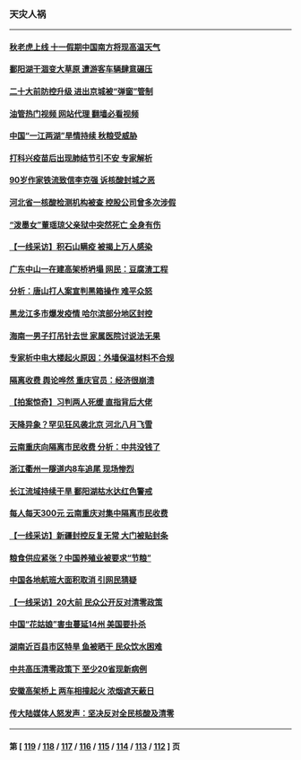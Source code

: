 ### 天灾人祸
---
#### [秋老虎上线 十一假期中国南方将现高温天气](../../pages/ncid280/n13832749.md?09261645) 
#### [鄱阳湖干涸变大草原 遭游客车辆肆意碾压](../../pages/ncid280/n13832774.md?09261645) 
#### [二十大前防控升级 进出京城被“弹窗”管制](../../pages/ncid280/n13832665.md?09261645) 
#### [油管热门视频 网站代理 翻墙必看视频](http://209.222.30.114:81/youtube.html?09261645)
#### [中国“一江两湖”旱情持续 秋粮受威胁](../../pages/ncid280/n13832714.md?09261645) 
#### [打科兴疫苗后出现肺结节引不安 专家解析](../../pages/ncid280/n13832328.md?09261645) 
#### [90岁作家铁流致信李克强 诉核酸封城之恶](../../pages/ncid280/n13832290.md?09261645) 
#### [河北省一核酸检测机构被查 控股公司曾多次涉假](../../pages/ncid280/n13832156.md?09261645) 
#### [“泼墨女”董瑶琼父亲狱中突然死亡 全身有伤](../../pages/ncid280/n13832115.md?09261645) 
#### [【一线采访】积石山瞒疫 被揭上万人感染](../../pages/ncid280/n13831910.md?09261645) 
#### [广东中山一在建高架桥坍塌 网民：豆腐渣工程](../../pages/ncid280/n13831870.md?09261645) 
#### [分析：唐山打人案宣判黑箱操作 难平众怒](../../pages/ncid280/n13831867.md?09261645) 
#### [黑龙江多市爆发疫情 哈尔滨部分地区封控](../../pages/ncid280/n13831830.md?09261645) 
#### [海南一男子打吊针去世 家属医院讨说法无果](../../pages/ncid280/n13831762.md?09261645) 
#### [专家析中电大楼起火原因：外墙保温材料不合规](../../pages/ncid280/n13831653.md?09261645) 
#### [隔离收费 舆论哗然 重庆官员：经济很崩溃](../../pages/ncid280/n13831434.md?09261645) 
#### [【拍案惊奇】习判两人死缓 直指背后大佬](../../pages/ncid280/n13831371.md?09261645) 
#### [天降异象？罕见狂风袭北京 河北八月飞雪](../../pages/ncid280/n13831314.md?09261645) 
#### [云南重庆向隔离市民收费 分析：中共没钱了](../../pages/ncid280/n13831172.md?09261645) 
#### [浙江衢州一隧道内8车追尾 现场惨烈](../../pages/ncid280/n13831240.md?09261645) 
#### [长江流域持续干旱 鄱阳湖枯水达红色警戒](../../pages/ncid280/n13830936.md?09261645) 
#### [每人每天300元 云南重庆对集中隔离市民收费](../../pages/ncid280/n13830676.md?09261645) 
#### [【一线采访】新疆封控反复无常 大门被贴封条](../../pages/ncid280/n13830349.md?09261645) 
#### [粮食供应紧张？中国养殖业被要求“节粮”](../../pages/ncid280/n13830088.md?09261645) 
#### [中国各地航班大面积取消 引网民猜疑](../../pages/ncid280/n13829873.md?09261645) 
#### [【一线采访】20大前 民众公开反对清零政策](../../pages/ncid280/n13829612.md?09261645) 
#### [中国“花姑娘”害虫蔓延14州 美国要扑杀](../../pages/ncid280/n13829751.md?09261645) 
#### [湖南近百县市区特旱 鱼被晒干 民众饮水困难](../../pages/ncid280/n13829599.md?09261645) 
#### [中共高压清零政策下 至少20省现新病例](../../pages/ncid280/n13829611.md?09261645) 
#### [安徽高架桥上 两车相撞起火 浓烟遮天蔽日](../../pages/ncid280/n13829523.md?09261645) 
#### [传大陆媒体人怒发声：坚决反对全民核酸及清零](../../pages/ncid280/n13829049.md?09261645) 

---
#### 第 [ [119](./119.md?09261645) / [118](./118.md?09261645) / [117](./117.md?09261645) / [116](./116.md?09261645) / [115](./115.md?09261645) / [114](./114.md?09261645) / [113](./113.md?09261645) / [112](./112.md?09261645) ] 页
